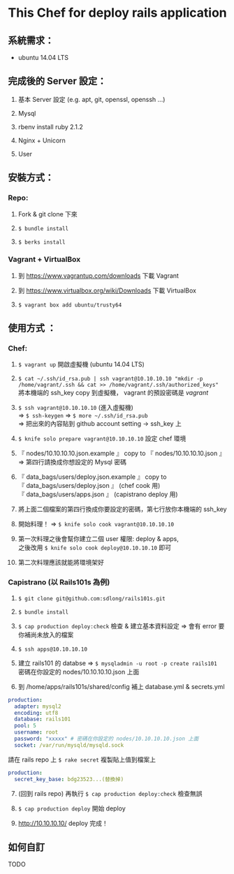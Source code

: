 # This Chef for deploy rails application

## 系統需求：

* ubuntu 14.04 LTS



## 完成後的 Server 設定：

1. 基本 Server 設定 (e.g. apt, git, openssl, openssh ...)

2. Mysql

3. rbenv install ruby 2.1.2

4. Nginx + Unicorn

5. User



## 安裝方式：

### Repo:

1. Fork & git clone 下來

2. `$ bundle install`

3. `$ berks install`


### Vagrant + VirtualBox

1. 到 https://www.vagrantup.com/downloads 下載 Vagrant

2. 到 https://www.virtualbox.org/wiki/Downloads 下載 VirtualBox

3. `$ vagrant box add ubuntu/trusty64`



## 使用方式 ：

### Chef:

1. `$ vagrant up` 開啟虛擬機 (ubuntu 14.04 LTS)

2. `$ cat ~/.ssh/id_rsa.pub | ssh vagrant@10.10.10.10 "mkdir -p /home/vagrant/.ssh && cat >> /home/vagrant/.ssh/authorized_keys"` <br>
    將本機端的 ssh_key copy 到虛擬機， vagrant 的預設密碼是 *vagrant*

3. `$ ssh vagrant@10.10.10.10` (進入虛擬機) <br>
   => `$ ssh-keygen` => `$ more ~/.ssh/id_rsa.pub` <br>
   => 把出來的內容貼到 github account setting -> ssh_key 上

4. `$ knife solo prepare vagrant@10.10.10.10` 設定 chef 環境

5. 『 nodes/10.10.10.10.json.example 』 copy to 『 nodes/10.10.10.10.json 』 <br>
    => 第四行請換成你想設定的 Mysql 密碼

6. 『 data_bags/users/deploy.json.example 』 copy to <br>
   『 data_bags/users/deploy.json 』 (chef cook 用) <br>
   『 data_bags/users/apps.json 』 (capistrano deploy 用) <br>

7. 將上面二個檔案的第四行換成你要設定的密碼，第七行放你本機端的 ssh_key

8. 開始料理！ => `$ knife solo cook vagrant@10.10.10.10`

9. 第一次料理之後會幫你建立二個 user 權限: deploy & apps, <br>
   之後改用 `$ knife solo cook deploy@10.10.10.10` 即可

10. 第二次料理應該就能將環境架好

### Capistrano (以 Rails101s 為例)

1. `$ git clone git@github.com:sdlong/rails101s.git`

2. `$ bundle install`

3. `$ cap production deploy:check` 檢查 & 建立基本資料設定 => 會有 error 要你補尚未放入的檔案

4. `$ ssh apps@10.10.10.10`

5. 建立 rails101 的 databse => `$ mysqladmin -u root -p create rails101` <br>
   密碼在你設定的 nodes/10.10.10.10.json 上面

6. 到 /home/apps/rails101s/shared/config 補上 database.yml & secrets.yml

  ``` database.yml
  production:
    adapter: mysql2
    encoding: utf8
    database: rails101
    pool: 5
    username: root
    password: "xxxxx" # 密碼在你設定的 nodes/10.10.10.10.json 上面
    socket: /var/run/mysqld/mysqld.sock
  ```

  請在 rails repo 上 `$ rake secret` 複製貼上值到檔案上

  ``` secrets.yml
  production:
    secret_key_base: bdg23523...(替換掉)
  ```

7. (回到 rails repo) 再執行 `$ cap production deploy:check` 檢查無誤

8. `$ cap production deploy` 開始 deploy

9. http://10.10.10.10/  deploy 完成！



## 如何自訂

TODO

